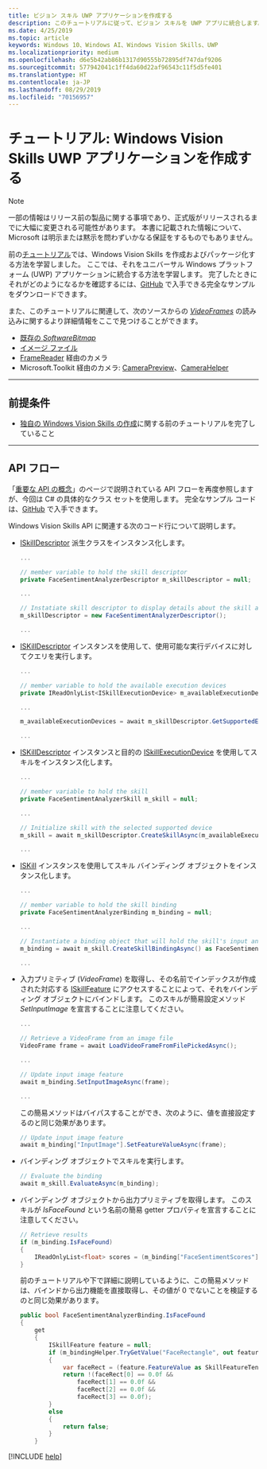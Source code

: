 ```yaml
---
title: ビジョン スキル UWP アプリケーションを作成する
description: このチュートリアルに従って、ビジョン スキルを UWP アプリに統合します。
ms.date: 4/25/2019
ms.topic: article
keywords: Windows 10、Windows AI、Windows Vision Skills、UWP
ms.localizationpriority: medium
ms.openlocfilehash: d6e5b42ab86b1317d90555b72895df747daf9206
ms.sourcegitcommit: 577942041c1ff4da60d22af96543c11f5d5fe401
ms.translationtype: HT
ms.contentlocale: ja-JP
ms.lasthandoff: 08/29/2019
ms.locfileid: "70156957"
---
```

# <a name="tutorial-create-a-windows-vision-skill-uwp-application"></a>チュートリアル: Windows Vision Skills UWP アプリケーションを作成する

> [!NOTE]
> 一部の情報はリリース前の製品に関する事項であり、正式版がリリースされるまでに大幅に変更される可能性があります。 本書に記載された情報について、Microsoft は明示または黙示を問わずいかなる保証をするものでもありません。

前の[チュートリアル](tutorial.md)では、Windows Vision Skills を作成およびパッケージ化する方法を学習しました。 ここでは、それをユニバーサル Windows プラットフォーム (UWP) アプリケーションに統合する方法を学習します。 完了したときにそれがどのようになるかを確認するには、[GitHub](https://github.com/microsoft/WindowsVisionSkillsPreview/tree/master/samples/SentimentAnalyzerCustomSkill/cs) で入手できる完全なサンプルをダウンロードできます。

また、このチュートリアルに関連して、次のソースからの *[VideoFrames](https://docs.microsoft.com/uwp/api/Windows.Media.VideoFrame)* の読み込みに関するより詳細情報をここで見つけることができます。
- [既存の *SoftwareBitmap*](https://docs.microsoft.com/uwp/api/windows.media.videoframe.createwithsoftwarebitmap#Windows_Media_VideoFrame_CreateWithSoftwareBitmap_Windows_Graphics_Imaging_SoftwareBitmap_)
- [イメージ ファイル](https://docs.microsoft.com/windows/uwp/audio-video-camera/imaging#create-a-softwarebitmap-from-an-image-file-with-bitmapdecoder)
- [FrameReader](https://docs.microsoft.com/windows/uwp/audio-video-camera/process-media-frames-with-mediaframereader) 経由のカメラ
- Microsoft.Toolkit 経由のカメラ: [CameraPreview](https://docs.microsoft.com/windows/communitytoolkit/controls/camerapreview)、[CameraHelper](https://docs.microsoft.com/windows/communitytoolkit/helpers/camerahelper)

---
## <a name="prerequisites"></a>前提条件

- [独自の Windows Vision Skills の作成](tutorial.md)に関する前のチュートリアルを完了していること
---

## <a name="api-flow"></a>API フロー
「[重要な API の概念](important-api-concepts.md#APIFlow)」のページで説明されている API フローを再度参照しますが、今回は C# の具体的なクラス セットを使用します。 完全なサンプル コードは、[GitHub](https://github.com/microsoft/WindowsVisionSkillsPreview/blob/master/samples/SentimentAnalyzerCustomSkill/cs/Apps/FaceSentimentAnalysisApp_UWP/MainPage.xaml.cs) で入手できます。

Windows Vision Skills API に関連する次のコード行について説明します。

+ [ISkillDescriptor][ISkillDescriptor] 派生クラスをインスタンス化します。

    ```csharp
    ...

    // member variable to hold the skill descriptor
    private FaceSentimentAnalyzerDescriptor m_skillDescriptor = null;

    ...

    // Instatiate skill descriptor to display details about the skill and populate UI
    m_skillDescriptor = new FaceSentimentAnalyzerDescriptor();

    ...
    ```

+ [ISKillDescriptor][ISKillDescriptor] インスタンスを使用して、使用可能な実行デバイスに対してクエリを実行します。
    ```csharp
    ...

    // member variable to hold the available execution devices
    private IReadOnlyList<ISkillExecutionDevice> m_availableExecutionDevices = null;

    ...

    m_availableExecutionDevices = await m_skillDescriptor.GetSupportedExecutionDevicesAsync();

    ...
    ```

+ [ISKillDescriptor][ISKillDescriptor] インスタンスと目的の [ISkillExecutionDevice][ISkillExecutionDevice] を使用してスキルをインスタンス化します。
    ```csharp
    ...

    // member variable to hold the skill
    private FaceSentimentAnalyzerSkill m_skill = null;

    ...

    // Initialize skill with the selected supported device
    m_skill = await m_skillDescriptor.CreateSkillAsync(m_availableExecutionDevices[UISkillExecutionDevices.SelectedIndex]) as FaceSentimentAnalyzerSkill;

    ...
    ```

+ [ISKill][ISKill] インスタンスを使用してスキル バインディング オブジェクトをインスタンス化します。
    ```csharp
    ...

    // member variable to hold the skill binding
    private FaceSentimentAnalyzerBinding m_binding = null;

    ...

   // Instantiate a binding object that will hold the skill's input and output resource
   m_binding = await m_skill.CreateSkillBindingAsync() as FaceSentimentAnalyzerBinding;

    ...
    ```

+ 入力プリミティブ (*VideoFrame*) を取得し、その名前でインデックスが作成された対応する [ISkillFeature][ISkillFeature] にアクセスすることによって、それをバインディング オブジェクトにバインドします。 このスキルが簡易設定メソッド *SetInputImage* を宣言することに注意してください。
    ```csharp
    ...

    // Retrieve a VideoFrame from an image file
    VideoFrame frame = await LoadVideoFrameFromFilePickedAsync();

    ...

    // Update input image feature
    await m_binding.SetInputImageAsync(frame);

    ...
    ```
    この簡易メソッドはバイパスすることができ、次のように、値を直接設定するのと同じ効果があります。

    ```csharp
    // Update input image feature
    await m_binding["InputImage"].SetFeatureValueAsync(frame);
    ```

+ バインディング オブジェクトでスキルを実行します。
    ```csharp
    // Evaluate the binding
    await m_skill.EvaluateAsync(m_binding);
    ```

+ バインディング オブジェクトから出力プリミティブを取得します。 このスキルが *IsFaceFound* という名前の簡易 getter プロパティを宣言することに注意してください。
    ```csharp
    // Retrieve results
    if (m_binding.IsFaceFound)
    {
        IReadOnlyList<float> scores = (m_binding["FaceSentimentScores"].FeatureValue as SkillFeatureTensorFloatValue).GetAsVectorView();
    }
    ```

    前のチュートリアルや下で詳細に説明しているように、この簡易メソッドは、バインドから出力機能を直接取得し、その値が 0 でないことを検証するのと同じ効果があります。

    ```csharp
    public bool FaceSentimentAnalyzerBinding.IsFaceFound
    {
        get
        {
            ISkillFeature feature = null;
            if (m_bindingHelper.TryGetValue("FaceRectangle", out feature))
            {
                var faceRect = (feature.FeatureValue as SkillFeatureTensorFloatValue).GetAsVectorView();
                return !(faceRect[0] == 0.0f &&
                    faceRect[1] == 0.0f &&
                    faceRect[2] == 0.0f &&
                    faceRect[3] == 0.0f);
            }
            else
            {
                return false;
            }
        }
    ```



[!INCLUDE [help](../includes/get-help-vision.md)]

[SkillInterfacePreview]: https://docs.microsoft.com/dotnet/api/microsoft.ai.skills.skillinterfacepreview

[ISkillDescriptor]: https://docs.microsoft.com/dotnet/api/microsoft.ai.skills.skillinterfacepreview.iskilldescriptor

[ISkill]: https://docs.microsoft.com/dotnet/api/microsoft.ai.skills.skillinterfacepreview.iskill

[ISkillBinding]: https://docs.microsoft.com/dotnet/api/microsoft.ai.skills.skillinterfacepreview.iskillbinding

[ISkillExecutionDevice]: https://docs.microsoft.com/dotnet/api/microsoft.ai.skills.skillinterfacepreview.iskillexecutiondevice

[ISkillFeature]: https://docs.microsoft.com/dotnet/api/microsoft.ai.skills.skillinterfacepreview.iskillfeature

[ISkillFeatureValue]: https://docs.microsoft.com/dotnet/api/microsoft.ai.skills.skillinterfacepreview.iskillfeaturevalue
